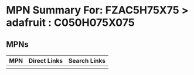 



# MPN Summary For: FZAC5H75X75 > adafruit : C050H075X075

## MPNs
  

|MPN|Direct Links|Search Links|
| :--- | :--- | :--- |
||||
